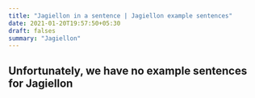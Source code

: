 ```yaml
---
title: "Jagiellon in a sentence | Jagiellon example sentences"
date: 2021-01-20T19:57:50+05:30
draft: falses
summary: "Jagiellon"
---
```

## Unfortunately, we have no example sentences for Jagiellon                 
